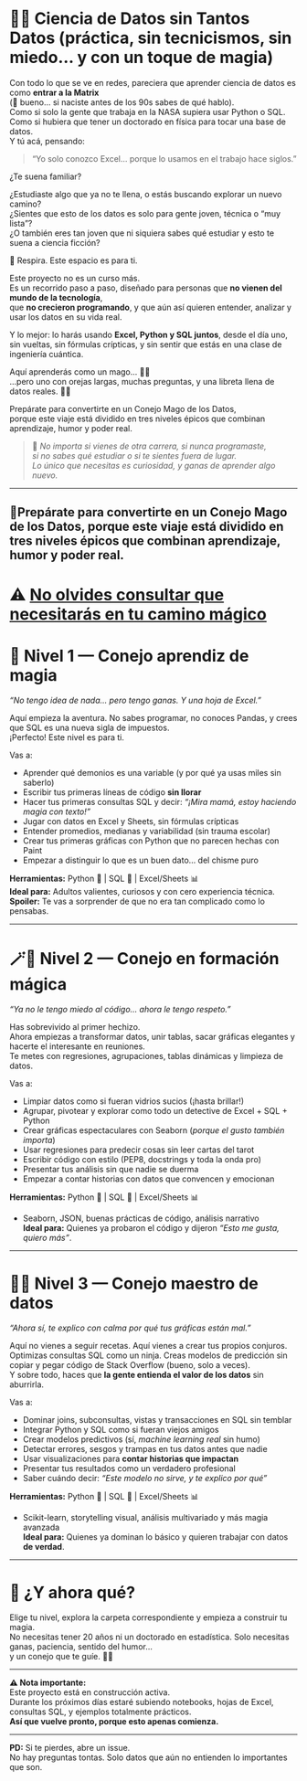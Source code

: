 # 🐇✨ **Ciencia de Datos sin Tantos Datos** (práctica, sin tecnicismos, sin miedo... y con un toque de magia)

Con todo lo que se ve en redes, pareciera que aprender ciencia de datos es como **entrar a la Matrix**  
(💾 bueno... si naciste antes de los 90s sabes de qué hablo).  
Como si solo la gente que trabaja en la NASA supiera usar Python o SQL.  
Como si hubiera que tener un doctorado en física para tocar una base de datos.  
Y tú acá, pensando:  
> “Yo solo conozco Excel... porque lo usamos en el trabajo hace siglos.”

¿Te suena familiar?

¿Estudiaste algo que ya no te llena, o estás buscando explorar un nuevo camino?  
¿Sientes que esto de los datos es solo para gente joven, técnica o “muy lista”?  
¿O también eres tan joven que ni siquiera sabes qué estudiar y esto te suena a ciencia ficción?

🧡 Respira. Este espacio es para ti.

Este proyecto no es un curso más.  
Es un recorrido paso a paso, diseñado para personas que **no vienen del mundo de la tecnología**,  
que **no crecieron programando**, y que aún así quieren entender, analizar y usar los datos en su vida real.

Y lo mejor: lo harás usando **Excel, Python y SQL juntos**, desde el día uno,  
sin vueltas, sin fórmulas crípticas, y sin sentir que estás en una clase de ingeniería cuántica.

Aquí aprenderás como un mago... 🧙‍♂️  
...pero uno con orejas largas, muchas preguntas, y una libreta llena de datos reales. 🐇✨

Prepárate para convertirte en un Conejo Mago de los Datos,  
porque este viaje está dividido en tres niveles épicos que combinan aprendizaje, humor y poder real.

> 🎩 *No importa si vienes de otra carrera, si nunca programaste,  
> si no sabes qué estudiar o si te sientes fuera de lugar.  
> Lo único que necesitas es curiosidad, y ganas de aprender algo nuevo.*

---
## 🐾Prepárate para convertirte en un **Conejo Mago de los Datos**, porque este viaje está dividido en tres niveles épicos que combinan aprendizaje, humor y poder real.

#  ⚠️ [No olvides consultar que necesitarás en tu camino mágico](./Primeros%20Pasos/README.md)


# 🐰 Nivel 1 — Conejo aprendiz de magia  
*“No tengo idea de nada… pero tengo ganas. Y una hoja de Excel.”*

Aquí empieza la aventura. No sabes programar, no conoces Pandas, y crees que SQL es una nueva sigla de impuestos.  
¡Perfecto! Este nivel es para ti.

Vas a:
- Aprender qué demonios es una variable (y por qué ya usas miles sin saberlo)
- Escribir tus primeras líneas de código **sin llorar**
- Hacer tus primeras consultas SQL y decir: *“¡Mira mamá, estoy haciendo magia con texto!”*
- Jugar con datos en Excel y Sheets, sin fórmulas crípticas
- Entender promedios, medianas y variabilidad (sin trauma escolar)
- Crear tus primeras gráficas con Python que no parecen hechas con Paint
- Empezar a distinguir lo que es un buen dato… del chisme puro

**Herramientas:** Python 🐍 | SQL 🧾 | Excel/Sheets 📊  
**Ideal para:** Adultos valientes, curiosos y con cero experiencia técnica.  
**Spoiler:** Te vas a sorprender de que no era tan complicado como lo pensabas.

---

# 🪄🐇 Nivel 2 — Conejo en formación mágica  
*“Ya no le tengo miedo al código… ahora le tengo respeto.”*

Has sobrevivido al primer hechizo.  
Ahora empiezas a transformar datos, unir tablas, sacar gráficas elegantes y hacerte el interesante en reuniones.  
Te metes con regresiones, agrupaciones, tablas dinámicas y limpieza de datos.

Vas a:
- Limpiar datos como si fueran vidrios sucios (¡hasta brillar!)
- Agrupar, pivotear y explorar como todo un detective de Excel + SQL + Python
- Crear gráficas espectaculares con Seaborn (*porque el gusto también importa*)
- Usar regresiones para predecir cosas sin leer cartas del tarot
- Escribir código con estilo (PEP8, docstrings y toda la onda pro)
- Presentar tus análisis sin que nadie se duerma
- Empezar a contar historias con datos que convencen y emocionan

**Herramientas:** Python 🐍 | SQL 🧾 | Excel/Sheets 📊  
+ Seaborn, JSON, buenas prácticas de código, análisis narrativo  
**Ideal para:** Quienes ya probaron el código y dijeron *“Esto me gusta, quiero más”*.

---

# 👑🐇 Nivel 3 — Conejo maestro de datos  
*“Ahora sí, te explico con calma por qué tus gráficas están mal.”*

Aquí no vienes a seguir recetas. Aquí vienes a crear tus propios conjuros.  
Optimizas consultas SQL como un ninja. Creas modelos de predicción sin copiar y pegar código de Stack Overflow (bueno, solo a veces).  
Y sobre todo, haces que **la gente entienda el valor de los datos** sin aburrirla.

Vas a:
- Dominar joins, subconsultas, vistas y transacciones en SQL sin temblar
- Integrar Python y SQL como si fueran viejos amigos
- Crear modelos predictivos (sí, *machine learning real* sin humo)
- Detectar errores, sesgos y trampas en tus datos antes que nadie
- Usar visualizaciones para **contar historias que impactan**
- Presentar tus resultados como un verdadero profesional
- Saber cuándo decir: *“Este modelo no sirve, y te explico por qué”*

**Herramientas:** Python 🐍 | SQL 🧾 | Excel/Sheets 📊  
+ Scikit-learn, storytelling visual, análisis multivariado y más magia avanzada  
**Ideal para:** Quienes ya dominan lo básico y quieren trabajar con datos **de verdad**.

---

# 🎩 ¿Y ahora qué?

Elige tu nivel, explora la carpeta correspondiente y empieza a construir tu magia.  
No necesitas tener 20 años ni un doctorado en estadística. Solo necesitas ganas, paciencia, sentido del humor…  
y un conejo que te guíe. 🐇✨

---

**⚠️ Nota importante:**  
Este proyecto está en construcción activa.  
Durante los próximos días estaré subiendo notebooks, hojas de Excel, consultas SQL, y ejemplos totalmente prácticos.  
**Así que vuelve pronto, porque esto apenas comienza.**

---

**PD:** Si te pierdes, abre un issue.  
No hay preguntas tontas. Solo datos que aún no entienden lo importantes que son.

